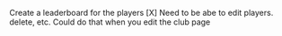 Create a leaderboard for the players [X]
Need to be abe to edit players. delete, etc. Could do that when you edit the club page
